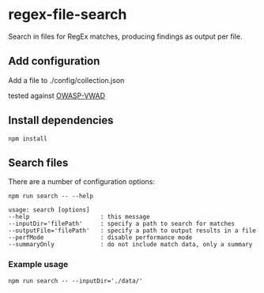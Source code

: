 # regex-file-search

Search in files for RegEx matches, producing findings as output per file.

## Add configuration

Add a  file to ./config/collection.json

tested against [OWASP-VWAD](https://github.com/OWASP/OWASP-VWAD.git)

## Install dependencies

```console
npm install
```

## Search files

There are a number of configuration options:

```console
npm run search -- --help

usage: search [options]
--help                    : this message
--inputDir='filePath'     : specify a path to search for matches
--outputFile='filePath'   : specify a path to output results in a file
--perfMode                : disable performance mode
--summaryOnly             : do not include match data, only a summary
```

### Example usage
```console
npm run search -- --inputDir='./data/'
```
